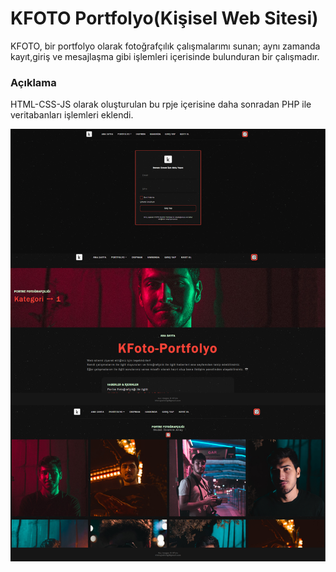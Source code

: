 # KFOTO Portfolyo(Kişisel Web Sitesi)
KFOTO, bir portfolyo olarak fotoğrafçılık çalışmalarımı sunan; aynı zamanda kayıt,giriş ve mesajlaşma gibi işlemleri içerisinde bulunduran bir çalışmadır.
### Açıklama
HTML-CSS-JS olarak oluşturulan bu rpje içerisine daha sonradan PHP ile veritabanları işlemleri eklendi.

![](kfotopng.png)
